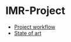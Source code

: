 # IMR-Project
- [Project workflow](https://docs.google.com/document/d/14bgY1glcGAUAlG9ccU3QJolEGaRDFIfEpvhjBNk-I5U/edit?usp=sharing)
- [State of art](https://docs.google.com/document/d/1qMoF3J-hkulIi4WlW5KuJOAq0P3M4g80odtLLPEEsDU/edit)
